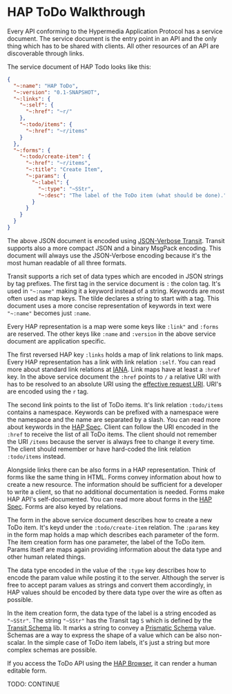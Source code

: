 # HAP ToDo Walkthrough

Every API conforming to the Hypermedia Application Protocol has a service 
document. The service document is the entry point in an API and the only thing
which has to be shared with clients. All other resources of an API are 
discoverable through links.

The service document of HAP Todo looks like this:

```json
{
  "~:name": "HAP ToDo",
  "~:version": "0.1-SNAPSHOT",
  "~:links": {
    "~:self": {
      "~:href": "~r/"
    },
    "~:todo/items": {
      "~:href": "~r/items"
    }
  },
  "~:forms": {
    "~:todo/create-item": {
      "~:href": "~r/items",
      "~:title": "Create Item",
      "~:params": {
        "~:label": {
          "~:type": "~SStr",
          "~:desc": "The label of the ToDo item (what should be done)."
        }
      }
    }
  }
}
```

The above JSON document is encoded using [JSON-Verbose Transit][1]. Transit 
supports also a more compact JSON and a binary MsgPack encoding. This document
will always use the JSON-Verbose encoding because it's the most human readable
of all three formats.

Transit supports a rich set of data types which are encoded in JSON strings by
tag prefixes. The first tag in the service document is `:` the colon tag. It's
used in `"~:name"` making it a keyword instead of a string. Keywords are most
often used as map keys. The tilde declares a string to start with a tag. This 
document uses a more concise representation of keywords in text were `"~:name"`
becomes just `:name`.

Every HAP representation is a map were some keys like `:link"` and `:forms` are 
reserved. The other keys like `:name` and `:version` in the above service 
document are application specific.

The first reversed HAP key `:links` holds a map of link relations to link maps.
Every HAP representation has a link with link relation `:self`. You can read 
more about standard link relations at [IANA][2]. Link maps have at least a 
`:href` key. In the above service document the `:href` points to `/` a relative
URI with has to be resolved to an absolute URI using the 
[effective request URI][3]. URI's are encoded using the `r` tag.

The second link points to the list of ToDo items. It's link relation 
`:todo/items` contains a namespace. Keywords can be prefixed with a namespace 
were the namespace and the name are separated by a slash. You can read more
about keywords in the [HAP Spec][4]. Client can follow the URI encoded in the
`:href` to receive the list of all ToDo items. The client should not remember 
the URI `/items` because the server is always free to change it every time.
The client should remember or have hard-coded the link relation `:todo/items`
instead.

Alongside links there can be also forms in a HAP representation. Think of forms
like the same thing in HTML. Forms convey information about how to create a new
resource. The information should be sufficient for a developer to write a 
client, so that no additional documentation is needed. Forms make HAP API's 
self-documented. You can read more about forms in the [HAP Spec][5]. Forms are 
also keyed by relations.

The form in the above service document describes how to create a new ToDo item.
It's keyd under the `:todo/create-item` relation. The `:params` key in the form 
map holds a map which describes each parameter of the form. The item creation 
form has one parameter, the label of the ToDo item. Params itself are maps again 
providing information about the data type and other human related things. 

The data type encoded in the value of the `:type` key describes how to encode 
the param value while posting it to the server. Although the server is free to 
accept param values as strings and convert them accordingly, in HAP values 
should be encoded by there data type over the wire as often as possible.

In the item creation form, the data type of the label is a string encoded as
`"~SStr"`. The string `"~SStr"` has the Transit tag `S` which is defined by the
[Transit Schema][6] lib. It marks a string to convey a [Prismatic Schema][7]
value. Schemas are a way to express the shape of a value which can be also
non-scalar. In the simple case of ToDo item labels, it's just a string but more
complex schemas are possible.

If you access the ToDo API using the [HAP Browser][8], it can render a human
editable form.

TODO: CONTINUE

[1]: <https://github.com/cognitect/transit-format>
[2]: <http://www.iana.org/assignments/link-relations/link-relations.xhtml>
[3]: <https://tools.ietf.org/html/rfc7230#section-5.5>
[4]: <https://github.com/alexanderkiel/hap-spec#keywords>
[5]: <https://github.com/alexanderkiel/hap-spec#forms>
[6]: <https://github.com/alexanderkiel/transit-schema>
[7]: <https://github.com/Prismatic/schema>
[8]: <http://hap-browser.alexanderkiel.net>